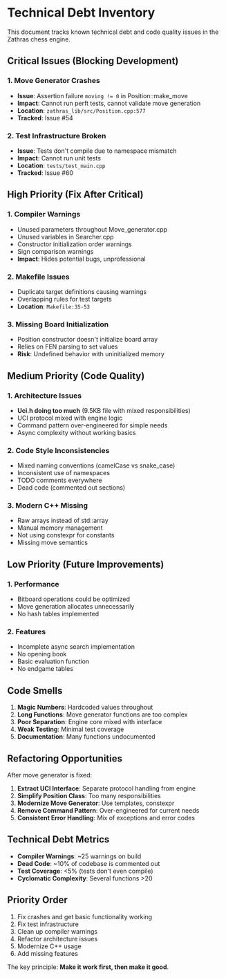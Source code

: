 # Technical Debt Inventory

This document tracks known technical debt and code quality issues in the Zathras chess engine.

## Critical Issues (Blocking Development)

### 1. Move Generator Crashes
- **Issue**: Assertion failure `moving != 0` in Position::make_move
- **Impact**: Cannot run perft tests, cannot validate move generation
- **Location**: `zathras_lib/src/Position.cpp:577`
- **Tracked**: Issue #54

### 2. Test Infrastructure Broken
- **Issue**: Tests don't compile due to namespace mismatch
- **Impact**: Cannot run unit tests
- **Location**: `tests/test_main.cpp`
- **Tracked**: Issue #60

## High Priority (Fix After Critical)

### 1. Compiler Warnings
- Unused parameters throughout Move_generator.cpp
- Unused variables in Searcher.cpp
- Constructor initialization order warnings
- Sign comparison warnings
- **Impact**: Hides potential bugs, unprofessional

### 2. Makefile Issues
- Duplicate target definitions causing warnings
- Overlapping rules for test targets
- **Location**: `Makefile:35-53`

### 3. Missing Board Initialization
- Position constructor doesn't initialize board array
- Relies on FEN parsing to set values
- **Risk**: Undefined behavior with uninitialized memory

## Medium Priority (Code Quality)

### 1. Architecture Issues
- **Uci.h doing too much** (9.5KB file with mixed responsibilities)
- UCI protocol mixed with engine logic
- Command pattern over-engineered for simple needs
- Async complexity without working basics

### 2. Code Style Inconsistencies
- Mixed naming conventions (camelCase vs snake_case)
- Inconsistent use of namespaces
- TODO comments everywhere
- Dead code (commented out sections)

### 3. Modern C++ Missing
- Raw arrays instead of std::array
- Manual memory management
- Not using constexpr for constants
- Missing move semantics

## Low Priority (Future Improvements)

### 1. Performance
- Bitboard operations could be optimized
- Move generation allocates unnecessarily
- No hash tables implemented

### 2. Features
- Incomplete async search implementation
- No opening book
- Basic evaluation function
- No endgame tables

## Code Smells

1. **Magic Numbers**: Hardcoded values throughout
2. **Long Functions**: Move generator functions are too complex
3. **Poor Separation**: Engine core mixed with interface
4. **Weak Testing**: Minimal test coverage
5. **Documentation**: Many functions undocumented

## Refactoring Opportunities

After move generator is fixed:

1. **Extract UCI Interface**: Separate protocol handling from engine
2. **Simplify Position Class**: Too many responsibilities
3. **Modernize Move Generator**: Use templates, constexpr
4. **Remove Command Pattern**: Over-engineered for current needs
5. **Consistent Error Handling**: Mix of exceptions and error codes

## Technical Debt Metrics

- **Compiler Warnings**: ~25 warnings on build
- **Dead Code**: ~10% of codebase is commented out
- **Test Coverage**: <5% (tests don't even compile)
- **Cyclomatic Complexity**: Several functions >20

## Priority Order

1. Fix crashes and get basic functionality working
2. Fix test infrastructure
3. Clean up compiler warnings
4. Refactor architecture issues
5. Modernize C++ usage
6. Add missing features

The key principle: **Make it work first, then make it good**.